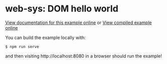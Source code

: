 # web-sys: DOM hello world

[View documentation for this example online][dox] or [View compiled example
online][compiled]

[compiled]: https://rustwasm.github.io/wasm-bindgen/exbuild/dom/
[dox]: https://rustwasm.github.io/wasm-bindgen/examples/dom.html

You can build the example locally with:

```
$ npm run serve
```

and then visiting http://localhost:8080 in a browser should run the example!
